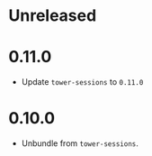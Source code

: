 # Unreleased

# 0.11.0

- Update `tower-sessions` to `0.11.0`

# 0.10.0

- Unbundle from `tower-sessions`.
